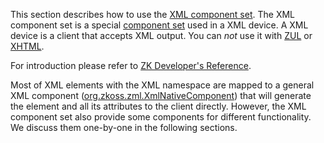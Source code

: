 

This section describes how to use the [XML component set](/zuml_ref/xml). The XML component
set is a special [component set](/zuml_ref/languages) used in a XML device. A
XML device is a client that accepts XML output. You can *not* use it
with [ZUL](/zuml_ref/zul) or
[XHTML](/zuml_ref/xhtml).

For introduction please refer to [ZK Developer's Reference]({{site.baseurl}}/zk_dev_ref/ui_patterns/xml_output).

Most of XML elements with the XML namespace are mapped to a general XML
component ([org.zkoss.zml.XmlNativeComponent](https://www.zkoss.org/javadoc/latest/zk/org/zkoss/zml/XmlNativeComponent.html)) that
will generate the element and all its attributes to the client directly.
However, the XML component set also provide some components for
different functionality. We discuss them one-by-one in the following
sections.